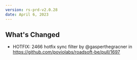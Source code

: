 ```yaml
---
version: rs-prd-v2.0.28
date: April 6, 2023
---
```


## What's Changed
* HOTFIX: 2466 hotfix sync filter by @gasperthegracner in https://github.com/poviolabs/roadsoft-be/pull/1697